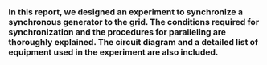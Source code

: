 
<h3> In this report, we designed an experiment to synchronize a synchronous generator to the grid. The conditions required for synchronization and the procedures for paralleling are thoroughly explained. The circuit diagram and a detailed list of equipment used in the experiment are also included. </h3>
